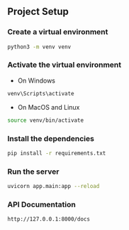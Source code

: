 ## Project Setup

### Create a virtual environment
```bash
python3 -m venv venv
```

### Activate the virtual environment
- On Windows
```bash
venv\Scripts\activate
```
- On MacOS and Linux
```bash
source venv/bin/activate
```

### Install the dependencies
```bash
pip install -r requirements.txt
```

### Run the server

```bash
uvicorn app.main:app --reload
```

### API Documentation

```bash
http://127.0.0.1:8000/docs
```
